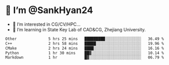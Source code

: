 # 👋 I’m @SankHyan24

- 👀 I’m interested in CG/CV/HPC...
- 🌱 I’m learning in State Key Lab of CAD&CG, Zhejiang University.

<!---
SankHyan24/SankHyan24 is a ✨ special ✨ repository because its `README.md` (this file) appears on your GitHub profile.
You can click the Preview link to take a look at your changes.
--->
<!--START_SECTION:waka-->

```txt
Other              5 hrs 25 mins   █████████░░░░░░░░░░░░░░░░   36.49 %
C++                2 hrs 58 mins   █████░░░░░░░░░░░░░░░░░░░░   19.96 %
CMake              2 hrs 24 mins   ████░░░░░░░░░░░░░░░░░░░░░   16.16 %
Python             1 hr 30 mins    ██▓░░░░░░░░░░░░░░░░░░░░░░   10.14 %
Markdown           1 hr            █▓░░░░░░░░░░░░░░░░░░░░░░░   06.79 %
```

<!--END_SECTION:waka-->
